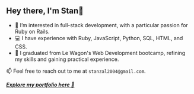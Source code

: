 
## Hey there, I'm Stan🐧

- 👀 I’m interested in full-stack development, with a particular passion for Ruby on Rails.
- 💻 I have experience with Ruby, JavaScript, Python, SQL, HTML, and CSS.
- 🌱 I graduated from Le Wagon's Web Development bootcamp, refining my skills and gaining practical experience.

📫 Feel free to reach out to me at `stanzal2004@gmail.com`.

***[Explore my portfolio here  🚀](https://stan-portfolio-92a21856d53c.herokuapp.com/)***


